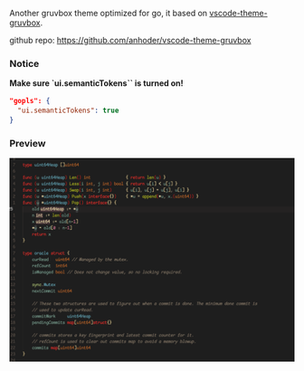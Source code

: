 Another gruvbox theme optimized for go, it based on [vscode-theme-gruvbox](https://github.com/jdinhify/vscode-theme-gruvbox).

github repo: https://github.com/anhoder/vscode-theme-gruvbox

### Notice

**Make sure `ui.semanticTokens`` is turned on!**

```json
"gopls": {  
  "ui.semanticTokens": true
}
```

### Preview 

![screenshots](https://raw.githubusercontent.com/anhoder/vscode-theme-gruvbox/main/images/screenshots.png)
